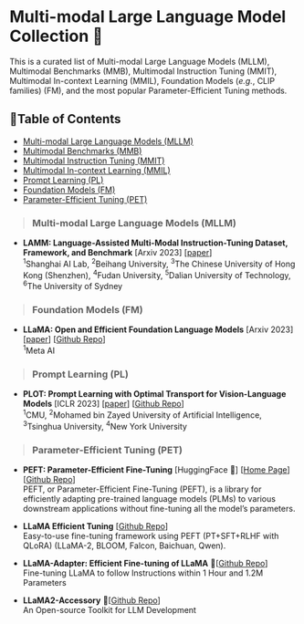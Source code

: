 # Multi-modal Large Language Model Collection 🦕
This is a curated list of Multi-modal Large Language Models (MLLM), Multimodal Benchmarks (MMB), Multimodal Instruction Tuning (MMIT), Multimodal In-context Learning (MMIL), Foundation Models (*e.g.*, CLIP families) (FM), and the most popular Parameter-Efficient Tuning methods.

## 📒Table of Contents
- [Multi-modal Large Language Models (MLLM)](#multimodal-large-language-models)
- [Multimodal Benchmarks (MMB)](#multimodal-benchmarks)
- [Multimodal Instruction Tuning (MMIT)](#multimodal-instruction-tuning)
- [Multimodal In-context Learning (MMIL)](#multimodal-in-context-learning)
- [Prompt Learning (PL)](#prompt-learning)
- [Foundation Models (FM)](#foundation-models)
- [Parameter-Efficient Tuning (PET)](#parameter-efficient-tuning)

> ### Multi-modal Large Language Models (MLLM)

* **LAMM: Language-Assisted Multi-Modal Instruction-Tuning Dataset, Framework, and Benchmark** [Arxiv 2023] [[paper](https://arxiv.org/pdf/2306.06687.pdf)]<br>
<sup>1</sup>Shanghai AI Lab, <sup>2</sup>Beihang University, <sup>3</sup>The Chinese University of Hong Kong (Shenzhen), <sup>4</sup>Fudan University, <sup>5</sup>Dalian University of Technology, <sup>6</sup>The University of Sydney<br>

> ### Foundation Models (FM)
* **LLaMA: Open and Efficient Foundation Language Models** [Arxiv 2023] [[paper](https://arxiv.org/pdf/2302.13971v1.pdf)] [[Github Repo](https://github.com/CHENGY12/PLOT)]<br>
<sup>1</sup>Meta AI

> ### Prompt Learning (PL)
* **PLOT: Prompt Learning with Optimal Transport for Vision-Language Models** [ICLR 2023] [[paper](https://arxiv.org/pdf/2210.01253.pdf)] [[Github Repo](https://github.com/facebookresearch/llama)]<br>
<sup>1</sup>CMU, <sup>2</sup>Mohamed bin Zayed University of Artificial Intelligence, <sup>3</sup>Tsinghua University, <sup>4</sup>New York University<br>

> ### Parameter-Efficient Tuning (PET)
* **PEFT: Parameter-Efficient Fine-Tuning** [HuggingFace 🤗] [[Home Page](https://huggingface.co/docs/peft/index)] [[Github Repo](https://github.com/huggingface/peft)]<br>
PEFT, or Parameter-Efficient Fine-Tuning (PEFT), is a library for efficiently adapting pre-trained language models (PLMs) to various downstream applications without fine-tuning all the model’s parameters. <br>

* **LLaMA Efficient Tuning** [[Github Repo](https://github.com/hiyouga/LLaMA-Efficient-Tuning)]<br>
Easy-to-use fine-tuning framework using PEFT (PT+SFT+RLHF with QLoRA) (LLaMA-2, BLOOM, Falcon, Baichuan, Qwen). <br>

* **LLaMA-Adapter: Efficient Fine-tuning of LLaMA** 🚀[[Github Repo](https://github.com/OpenGVLab/LLaMA-Adapter)]<br>
Fine-tuning LLaMA to follow Instructions within 1 Hour and 1.2M Parameters <br>

* **LLaMA2-Accessory** 🚀[[Github Repo](https://github.com/Alpha-VLLM/LLaMA2-Accessory)]<br>
An Open-source Toolkit for LLM Development <br>
